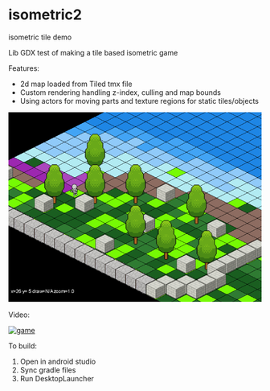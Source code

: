 # isometric2
isometric tile demo


Lib GDX test of making a tile based isometric game

Features:
- 2d map loaded from Tiled tmx file
- Custom rendering handling z-index, culling and map bounds
- Using actors for moving parts and texture regions for static tiles/objects

![Demo](https://raw.githubusercontent.com/knalum/isometric2/master/screenshot.png?raw=true?raw=true)


Video:

[![game](http://img.youtube.com/vi/iWRGL8fywNU/0.jpg)](https://youtu.be/iWRGL8fywNU)

To build:

1. Open in android studio
2. Sync gradle files
3. Run DesktopLauncher
